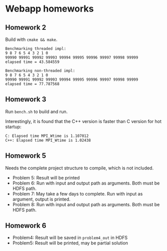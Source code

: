 # Webapp homeworks

## Homework 2

Build with `cmake && make`.

```
Benchmarking threaded impl:
9 8 7 6 5 4 3 2 1 0 
99990 99991 99992 99993 99994 99995 99996 99997 99998 99999 
elapsed time = 43.584559

Benchmarking non-threaded impl:
9 8 7 6 5 4 3 2 1 0 
99990 99991 99992 99993 99994 99995 99996 99997 99998 99999 
elapsed time = 77.787568
```

## Homework 3

Run `bench.sh` to build and run.

Interestingly, it is found that the C++ version is faster than C version for hot startup:

```
C: Elapsed time MPI_Wtime is 1.107012
C++: Elapsed time MPI_Wtime is 1.02438
```

## Homework 5

Needs the complete project structure to compile, which is not included.

- Problem 5: Result will be printed
- Problem 6: Run with input and output path as arguments. Both must be HDFS path.
- Problem 7: May take a few days to complete. Run with input as argument, output is printed.
- Problem 8: Run with input and output path as arguments. Both must be HDFS path.

## Homework 6

- Problem4: Result will be saved in `problem4_out` in HDFS
- Problem5: Result will be printed, may be partial solution

